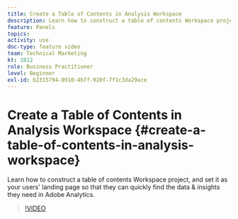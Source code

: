 ```yaml
---
title: Create a Table of Contents in Analysis Workspace
description: Learn how to construct a table of contents Workspace project, and set it as your users' landing page so that they can quickly find the data & insights they need in Adobe Analytics.
feature: Panels
topics: 
activity: use
doc-type: feature video
team: Technical Marketing
kt: 2812
role: Business Practitioner
level: Beginner
exl-id: b2315794-8910-4b7f-920f-7f1c3da29ace
---
```

# Create a Table of Contents in Analysis Workspace {#create-a-table-of-contents-in-analysis-workspace}

Learn how to construct a table of contents Workspace project, and set it as your users' landing page so that they can quickly find the data & insights they need in Adobe Analytics.

>[!VIDEO](https://video.tv.adobe.com/v/26990/?quality=12)
